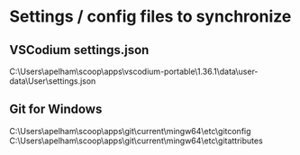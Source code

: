 # Settings / config files to synchronize

## VSCodium settings.json

C:\Users\apelham\scoop\apps\vscodium-portable\1.36.1\data\user-data\User\settings.json

## Git for Windows

C:\Users\apelham\scoop\apps\git\current\mingw64\etc\gitconfig
C:\Users\apelham\scoop\apps\git\current\mingw64\etc\gitattributes
